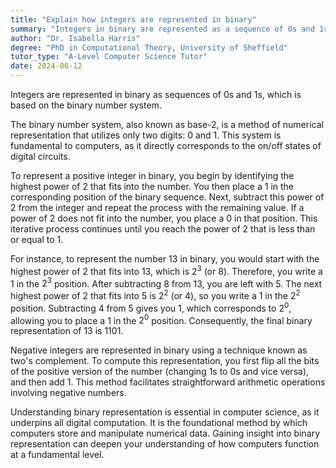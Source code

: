 ```yaml
---
title: "Explain how integers are represented in binary"
summary: "Integers in binary are represented as a sequence of 0s and 1s, based on the binary number system."
author: "Dr. Isabella Harris"
degree: "PhD in Computational Theory, University of Sheffield"
tutor_type: "A-Level Computer Science Tutor"
date: 2024-06-12
---
```


Integers are represented in binary as sequences of 0s and 1s, which is based on the binary number system.

The binary number system, also known as base-2, is a method of numerical representation that utilizes only two digits: 0 and 1. This system is fundamental to computers, as it directly corresponds to the on/off states of digital circuits.

To represent a positive integer in binary, you begin by identifying the highest power of 2 that fits into the number. You then place a 1 in the corresponding position of the binary sequence. Next, subtract this power of 2 from the integer and repeat the process with the remaining value. If a power of 2 does not fit into the number, you place a 0 in that position. This iterative process continues until you reach the power of 2 that is less than or equal to 1.

For instance, to represent the number $13$ in binary, you would start with the highest power of $2$ that fits into $13$, which is $2^3$ (or $8$). Therefore, you write a 1 in the $2^3$ position. After subtracting $8$ from $13$, you are left with $5$. The next highest power of $2$ that fits into $5$ is $2^2$ (or $4$), so you write a 1 in the $2^2$ position. Subtracting $4$ from $5$ gives you $1$, which corresponds to $2^0$, allowing you to place a 1 in the $2^0$ position. Consequently, the final binary representation of $13$ is $1101$.

Negative integers are represented in binary using a technique known as two's complement. To compute this representation, you first flip all the bits of the positive version of the number (changing 1s to 0s and vice versa), and then add $1$. This method facilitates straightforward arithmetic operations involving negative numbers.

Understanding binary representation is essential in computer science, as it underpins all digital computation. It is the foundational method by which computers store and manipulate numerical data. Gaining insight into binary representation can deepen your understanding of how computers function at a fundamental level.
    